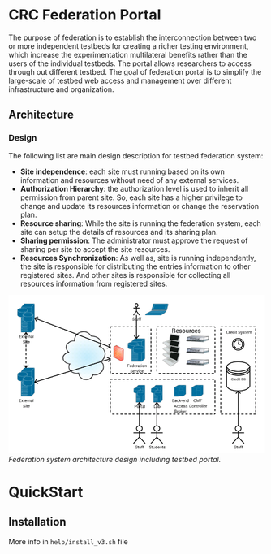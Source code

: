 # CRC Federation Portal 
The purpose of federation is to establish the interconnection between two or more independent testbeds for creating a richer testing environment, which increase the experimentation multilateral benefits rather than the users of the individual testbeds. The portal allows researchers to access through out different testbed. The goal of federation portal is to simplify the large-scale of testbed web access and management over different infrastructure and organization.

## Architecture
### Design
The following list are main design description for testbed federation system:
* **Site independence**: each site must running based on its own information and resources without need of any external services.
* **Authorization Hierarchy**: the authorization level is used to inherit all permission from parent site. So, each site has a higher privilege to change and update its resources information or change the reservation plan.
* **Resource sharing**: While the site is running the federation system, each site can setup the details of resources and its sharing plan.
* **Sharing permission**: The administrator must approve the request of sharing per site to accept the site resources.
* **Resources Synchronization**: As well as, site is running independently, the site is responsible for distributing the entries information to other registered sites. And other sites is responsible for collecting all resources information from registered
sites. 

![Federation system architecture design including testbed portal.](/help/credit_arch.png)*Federation system architecture design including testbed portal.*


# QuickStart
## Installation
More info in ```help/install_v3.sh``` file
